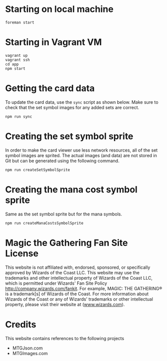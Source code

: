 
# Starting on local machine

```
foreman start
```

# Starting in Vagrant VM

```
vagrant up
vagrant ssh
cd app
npm start
```

# Getting the card data
To update the card data, use the `sync` script as shown below. Make sure to check that the set symbol images for any added sets are correct.

```
npm run sync
```

# Creating the set symbol sprite
In order to make the card viewer use less network resources, all of the set symbol images are sprited. The actual images (and data) are not stored in Git but can be generated using the following command.

```
npm run createSetSymbolSprite
```

# Creating the mana cost symbol sprite
Same as the set symbol sprite but for the mana symbols.

```
npm run createManaCostsSymbolSprite
```

# Magic the Gathering Fan Site License
This website is not affiliated with, endorsed, sponsored, or specifically approved by Wizards of the Coast LLC. This website may use the trademarks and other intellectual property of Wizards of the Coast LLC, which is permitted under Wizards' Fan Site Policy http://company.wizards.com/fankit. For example, MAGIC: THE GATHERING® is a trademark[s] of Wizards of the Coast. For more information about Wizards of the Coast or any of Wizards' trademarks or other intellectual property, please visit their website at (www.wizards.com).

# Credits
This website contains references to the following projects

* MTGJson.com
* MTGImages.com